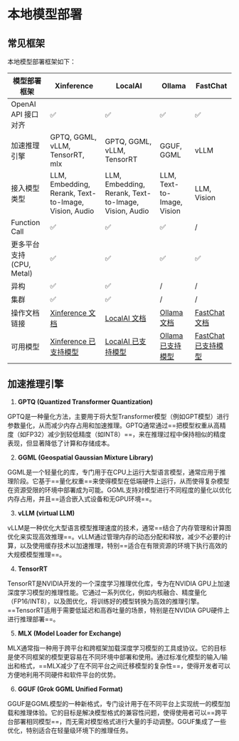 # 本地模型部署

## 常见框架

本地模型部署框架如下：

| 模型部署框架             | Xinference                                                                               | LocalAI                                                    | Ollama                                                                         | FastChat                                                                             |
|--------------------|------------------------------------------------------------------------------------------|------------------------------------------------------------|--------------------------------------------------------------------------------|--------------------------------------------------------------------------------------|
| OpenAI API 接口对齐    | ✅                                                                                        | ✅                                                          | ✅                                                                              | ✅                                                                                    |
| 加速推理引擎             | GPTQ, GGML, vLLM, TensorRT, mlx                                                          | GPTQ, GGML, vLLM, TensorRT                                 | GGUF, GGML                                                                     | vLLM                                                                                 |
| 接入模型类型             | LLM, Embedding, Rerank, Text-to-Image, Vision, Audio                                     | LLM, Embedding, Rerank, Text-to-Image, Vision, Audio       | LLM, Text-to-Image, Vision                                                     | LLM, Vision                                                                          |
| Function Call      | ✅                                                                                        | ✅                                                          | ✅                                                                              | /                                                                                    |
| 更多平台支持(CPU, Metal) | ✅                                                                                        | ✅                                                          | ✅                                                                              | ✅                                                                                    |
| 异构                 | ✅                                                                                        | ✅                                                          | /                                                                              | /                                                                                    |
| 集群                 | ✅                                                                                        | ✅                                                          | /                                                                              | /                                                                                    |
| 操作文档链接             | [Xinference 文档](https://inference.readthedocs.io/zh-cn/latest/models/builtin/index.html) | [LocalAI 文档](https://localai.io/model-compatibility/)      | [Ollama 文档](https://github.com/ollama/ollama?tab=readme-ov-file#model-library) | [FastChat 文档](https://github.com/lm-sys/FastChat#install)                            |
| 可用模型               | [Xinference 已支持模型](https://inference.readthedocs.io/en/latest/models/builtin/index.html) | [LocalAI 已支持模型](https://localai.io/model-compatibility/#/) | [Ollama 已支持模型](https://ollama.com/library#/)                                   | [FastChat 已支持模型](https://github.com/lm-sys/FastChat/blob/main/docs/model_support.md) |

## 加速推理引擎

1. **GPTQ (Quantized Transformer Quantization)**

GPTQ是一种量化方法，主要用于将大型Transformer模型（例如GPT模型）进行参数量化，从而减少内存占用和加速推理。GPTQ通常通过==把模型权重从高精度（如FP32）减少到较低精度（如INT8）==，来在推理过程中保持相似的精度表现，但显著降低了计算和存储成本。

2. **GGML (Geospatial Gaussian Mixture Library)**

GGML是一个轻量化的库，专门用于在CPU上运行大型语言模型，通常应用于推理阶段。它基于==量化权重==来使得模型在低端硬件上运行，从而使得复杂模型在资源受限的环境中部署成为可能。GGML支持对模型进行不同程度的量化以优化内存占用，并且==适合嵌入式设备和无GPU环境==。

3. **vLLM (virtual LLM)**

vLLM是一种优化大型语言模型推理速度的技术，通常==结合了内存管理和计算图优化来实现高效推理==。vLLM通过管理内存的动态分配和释放，减少不必要的计算，以及使用缓存技术以加速推理，特别==适合在有限资源的环境下执行高效的大规模模型推理==。

4. **TensorRT**

TensorRT是NVIDIA开发的一个深度学习推理优化库，专为在NVIDIA GPU上加速深度学习模型的推理性能。它通过一系列优化，例如内核融合、精度量化（FP16/INT8），以及图优化，将训练好的模型转换为高效的推理引擎。==TensorRT适用于需要低延迟和高吞吐量的场景，特别是在NVIDIA GPU硬件上进行推理部署==。

5. **MLX (Model Loader for Exchange)**

MLX通常指一种用于跨平台和跨框架加载深度学习模型的工具或协议。它的目标是使不同框架的模型更容易在不同环境中部署和使用。通过标准化模型的输入/输出和格式，==MLX减少了在不同平台之间迁移模型的复杂性==，使得开发者可以方便地利用不同硬件和软件平台的优势。

6. **GGUF (Grok GGML Unified Format)**

GGUF是GGML模型的一种新格式，专门设计用于在不同平台上实现统一的模型加载和推理体验。它的目标是解决模型格式的兼容性问题，使得使用者可以==跨平台部署相同模型==，而无需对模型格式进行大量的手动调整。GGUF集成了一些优化，特别适合在轻量级环境下的推理任务。